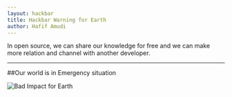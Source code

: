 ```yaml
---
layout: hackbar
title: Hackbar Warning for Earth
author: Hafif Amudi
---
```


In open source, we can share our knowledge for free and we can make more relation and channel with another developer.

---

##Our world is in Emergency situation

![Bad Impact for Earth]({{site.baseurl}}/assets/images/hafif_amudi.jpg)